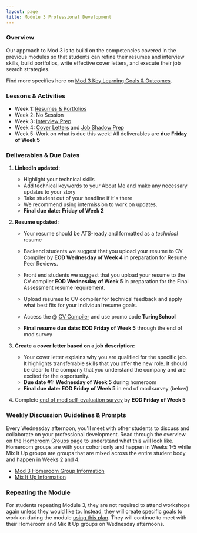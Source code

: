 ```yaml
---
layout: page
title: Module 3 Professional Development
---
```


### Overview
Our approach to Mod 3 is to build on the competencies covered in the previous modules so that students can refine their resumes and interview skills, build portfolios, write effective cover letters, and execute their job search strategies.

Find more specifics here on [Mod 3 Key Learning Goals & Outcomes](/module_three/mod3_learning_goals).

### Lessons & Activities
* Week 1: [Resumes & Portfolios](/module_three/mod3_week1)
* Week 2:  No Session
* Week 3: [Interview Prep](/module_three/mod3_week5)
* Week 4: [Cover Letters](https://careerdev.turing.edu/module_three/week_3_coverletter)
           and [Job Shadow Prep](/module_three/job_shadow_overview) 
* Week 5: Work on what is due this week! All deliverables are **due Friday of Week 5**

### Deliverables & Due Dates

1. **LinkedIn updated:**
   * Highlight your technical skills
   * Add technical keywords to your About Me and make any necessary updates to your story
   * Take student out of your headline if it's there
   * We recommend using intermission to work on updates. 
   * **Final due date:** **Friday of Week 2**
   
2. **Resume updated:**
   * Your resume should be ATS-ready and formatted as a *technical* resume
   * Backend students we suggest that you upload your resume to CV Compiler by **EOD Wednesday of Week 4** in preparation for Resume Peer Reviews. 
   * Front end students we suggest that you upload your resume to the CV compiler **EOD Wednesday of Week 5** in preparation for the Final Assessment resume          requirement.      
    * Upload resumes to CV compiler for technical feedback and apply what best fits for your individual resume goals. 
    * Access the @ [CV Compiler](https://cvcompiler.com/students/turingschool) and use promo code **TuringSchool** 
 
   * **Final resume due date: EOD Friday of Week 5** through the end of mod survey
   
3. **Create a cover letter based on a job description:** 
   * Your cover letter explains why you are qualified for the specific job. It highlights transferrable skills that you offer the new role. It should be clear to      the company that you understand the company and are excited for the opportunity.
   * **Due date #1: Wednesday of Week 5** during homeroom
   * **Final due date: EOD Friday of Week 5** in end of mod survey (below)
   
4. Complete [end of mod self-evaluation survey](https://airtable.com/shrBZWvdZfHSeey57) by **EOD Friday of Week 5**

### Weekly Discussion Guidelines & Prompts
Every Wednesday afternoon, you'll meet with other students to discuss and collaborate on your professional development. Read through the overview on the [Homeroom Groups page](/student_discussion_groups/index) to understand what this will look like. Homeroom groups are with your cohort only and happen in Weeks 1-5 while Mix It Up groups are groups that are mixed across the entire student body and happen in Weeks 2 and 4.

* [Mod 3 Homeroom Group Information](/student_discussion_groups/mod3_homeroom_discussion_prompts)
* [Mix It Up Information](/mixed_groups)

### Repeating the Module
For students repeating Module 3, they are not required to attend workshops again unless they would like to. Instead, they will create specific goals to work on during the module [using this plan](/module_three/m3_repeat_plan). They will continue to meet with their Homeroom and Mix It Up groups on Wednesday afternoons. 
